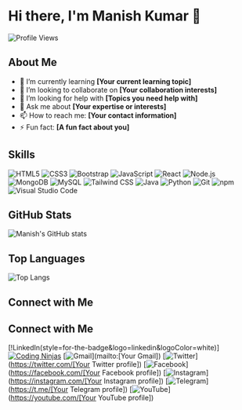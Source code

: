 # Hi there, I'm Manish Kumar 👋

![Profile Views](https://komarev.com/ghpvc/?username=VERMAMANISHKUMAR&color=blue)

## About Me

- 🌱 I’m currently learning **[Your current learning topic]**
- 👯 I’m looking to collaborate on **[Your collaboration interests]**
- 🤔 I’m looking for help with **[Topics you need help with]**
- 💬 Ask me about **[Your expertise or interests]**
- 📫 How to reach me: **[Your contact information]**
- ⚡ Fun fact: **[A fun fact about you]**

## Skills

![HTML5](https://img.shields.io/badge/-HTML5-E34F26?style=flat&logo=html5&logoColor=white)
![CSS3](https://img.shields.io/badge/-CSS3-1572B6?style=flat&logo=css3&logoColor=white)
![Bootstrap](https://img.shields.io/badge/-Bootstrap-563D7C?style=flat&logo=bootstrap&logoColor=white)
![JavaScript](https://img.shields.io/badge/-JavaScript-F7DF1E?style=flat&logo=javascript&logoColor=black)
![React](https://img.shields.io/badge/-React-61DAFB?style=flat&logo=react&logoColor=black)
![Node.js](https://img.shields.io/badge/-Node.js-339933?style=flat&logo=node.js&logoColor=white)
![MongoDB](https://img.shields.io/badge/-MongoDB-47A248?style=flat&logo=mongodb&logoColor=white)
![MySQL](https://img.shields.io/badge/-MySQL-4479A1?style=flat&logo=mysql&logoColor=white)
![Tailwind CSS](https://img.shields.io/badge/-TailwindCSS-38B2AC?style=flat&logo=tailwind-css&logoColor=white)
![Java](https://img.shields.io/badge/-Java-007396?style=flat&logo=java&logoColor=white)
![Python](https://img.shields.io/badge/-Python-3776AB?style=flat&logo=python&logoColor=white)
![Git](https://img.shields.io/badge/-Git-F05032?style=flat&logo=git&logoColor=white)
![npm](https://img.shields.io/badge/-npm-CB3837?style=flat&logo=npm&logoColor=white)
![Visual Studio Code](https://img.shields.io/badge/-Visual%20Studio%20Code-007ACC?style=flat&logo=visual-studio-code&logoColor=white)

## GitHub Stats

![Manish's GitHub stats](https://github-readme-stats.vercel.app/api?username=VERMAMANISHKUMAR&show_icons=true&theme=radical)

## Top Languages

![Top Langs](https://github-readme-stats.vercel.app/api/top-langs/?username=VERMAMANISHKUMAR&layout=compact&theme=radical)

## Connect with Me

## Connect with Me

[!LinkedIn(style=for-the-badge&logo=linkedin&logoColor=white)]
[![Coding Ninjas](https://img.shields.io/badge/-Coding%20Ninjas-FF6D00?style=for-the-badge&logo=coding-ninjas&logoColor=white)](https://www.codingninjas.com/)
[![Gmail](https://img.shields.io/badge/-Gmail-D14836?style=for-the-badge&logo=gmail&logoColor=white)](mailto:[Your Gmail])
[![Twitter](https://img.shields.io/badge/-Twitter-1DA1F2?style=for-the-badge&logo=twitter&logoColor=white)](https://twitter.com/[Your Twitter profile])
[![Facebook](https://img.shields.io/badge/-Facebook-1877F2?style=for-the-badge&logo=facebook&logoColor=white)](https://facebook.com/[Your Facebook profile])
[![Instagram](https://img.shields.io/badge/-Instagram-E4405F?style=for-the-badge&logo=instagram&logoColor=white)](https://instagram.com/[Your Instagram profile])
[![Telegram](https://img.shields.io/badge/-Telegram-2CA5E0?style=for-the-badge&logo=telegram&logoColor=white)](https://t.me/[Your Telegram profile])
[![YouTube](https://img.shields.io/badge/-YouTube-FF0000?style=for-the-badge&logo=youtube&logoColor=white)](https://youtube.com/[Your YouTube profile])
